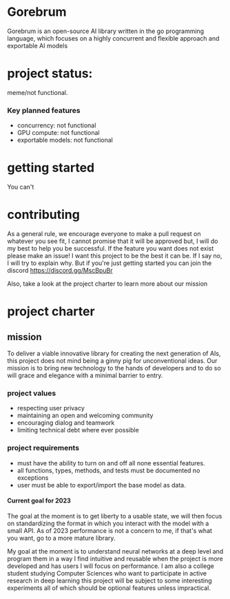 #  Gorebrum

 Gorebrum is an open-source AI library written in the go programming language, which focuses on a highly concurrent and flexible approach and exportable AI models


# project status: 
meme/not functional.

### Key planned features 
- concurrency: not functional 
- GPU compute: not functional
- exportable models: not functional

# getting started 
You can't 

# contributing 

As a general rule, we encourage everyone to make a pull request on whatever you see fit, I cannot promise that it will be approved but, I will do my best to help you be successful. If the feature you want does not exist please make an issue! I want this project to be the best it can be. If I say no, I will try to explain why. But if you're just getting started you can join the discord https://discord.gg/MscBpuBr

Also, take a look at the project charter to learn more about our mission   

# project charter

## mission 

To deliver a viable innovative library for creating the next generation of AIs, this project does not mind being a ginny pig for unconventional ideas. Our mission is to bring new technology to the hands of developers and to do so will grace and elegance with a minimal barrier to entry. 

### project values 
- respecting user privacy
- maintaining an open and welcoming community
- encouraging dialog and teamwork
- limiting technical debt where ever possible 

### project requirements 
- must have the ability to turn on and off all none essential features. 
- all functions, types, methods, and tests must be documented no exceptions 
- user must be able to export/import the base model as data. 

#### Current goal for 2023 

The goal at the moment is to get liberty to a usable state, we will then focus on standardizing the format in which you interact with the model with a small API. As of 2023 performance is not a concern to me, if that's what you want, go to a more mature library. 

My goal at the moment is to understand neural networks at a deep level and program them in a way I find intuitive and reusable when the project is more developed and has users I will focus on performance. I am also a college student studying Computer Sciences who want to participate in active research in deep learning this project will be subject to some interesting experiments all of which should be optional features unless impractical. 

